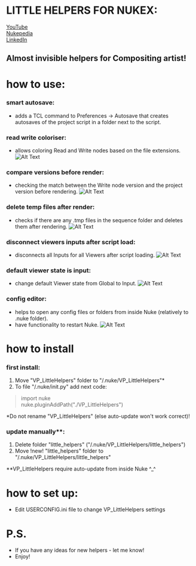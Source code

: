 # LITTLE HELPERS FOR NUKEX:

[YouTube](https://www.youtube.com/)  
[Nukepedia](http://www.nukepedia.com/)  
[LinkedIn](https://www.linkedin.com/in/vladislav-parfentev-7b89b9233/)

## Almost invisible helpers for Compositing artist!

# how to use:

### smart autosave:

- adds a TCL command to Preferences -> Autosave that creates autosaves of the project script in a folder next to the
  script.
  
### read write coloriser:

- allows coloring Read and Write nodes based on the file extensions.
![Alt Text](https://parfprod.com/URLS/little_helpers/read_write_colorizer_v002.gif)

### compare versions before render:

- checking the match between the Write node version and the project version before rendering.
![Alt Text](https://parfprod.com/URLS/little_helpers/check_ver_before_render_v002.gif)

### delete temp files after render:

- checks if there are any .tmp files in the sequence folder and deletes them after rendering.
![Alt Text](https://parfprod.com/URLS/little_helpers/delete_temp_files_v002.gif)

### disconnect viewers inputs after script load:

- disconnects all Inputs for all Viewers after script loading.
![Alt Text](https://parfprod.com/URLS/little_helpers/disconnect_viewer_inputs_v002.gif)

### default viewer state is input:

- change default Viewer state from Global to Input.
![Alt Text](https://parfprod.com/URLS/little_helpers/default_is_input_v002.png)

### config editor:

- helps to open any config files or folders from inside Nuke (relatively to .nuke folder).
- have functionality to restart Nuke.
![Alt Text](https://parfprod.com/URLS/little_helpers/config_helper_v002.gif)

# how to install

### first install:

1) Move "VP_LittleHelpers" folder to "/.nuke/VP_LittleHelpers"*
2) To file "/.nuke/init.py" add next code:

> import nuke  
> nuke.pluginAddPath("./VP_LittleHelpers")

*Do not rename "VP_LittleHelpers" (else auto-update won't work correct)!

### update manually**:
1) Delete folder "little_helpers" ("/.nuke/VP_LittleHelpers/little_helpers")
2) Move !new! "little_helpers" folder to "/.nuke/VP_LittleHelpers/little_helpers"

**VP_LittleHelpers require auto-update from inside Nuke ^_^

#  how to set up:
- Edit USERCONFIG.ini file to change VP_LittleHelpers settings

#  P.S.
- If you have any ideas for new helpers - let me know!
- Enjoy!

